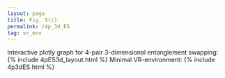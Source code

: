 ```yaml
---
layout: page
title: Fig. 5(c)
permalink: /4p_3d_ES
tag: vr_env
---
```


Interactive plotly graph for 4-pair 3-dimensional entanglement swapping:
{% include 4pES3d_layout.html %}
Minimal VR-environment:
{% include 4p3dES.html %}
